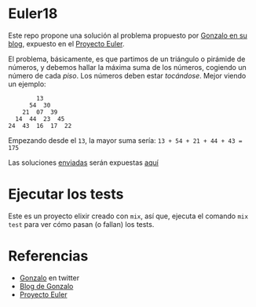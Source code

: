 # Euler18

Este repo propone una solución al problema propuesto por [Gonzalo en su blog], expuesto en el [Proyecto Euler].

El problema, básicamente, es que partimos de un triángulo o pirámide de números, y debemos hallar la máxima suma de los números, cogiendo un número de cada *piso*. Los números deben estar *tocándose*. Mejor viendo un ejemplo:

```
        13
      54  30
    21  07  39
  14  44  23  45
24  43  16  17  22
```

Empezando desde el `13`, la mayor suma sería: `13 + 54 + 21 + 44 + 43 = 175`

Las soluciones [enviadas] serán expuestas [aquí]

# Ejecutar los tests

Este es un proyecto elixir creado con `mix`, así que, ejecuta el comando `mix test` para ver cómo pasan (o fallan) los tests.

# Referencias

- [Gonzalo] en twitter
- [Blog de Gonzalo]
- [Proyecto Euler]

[Gonzalo en su blog]: http://www.tinselcity.net/book/aprendizaje/ejercicios/euler18
[Proyecto Euler]: https://projecteuler.net/
[enviadas]: mailto:kflynn@lpqf.net?subject=[ejercicio]Euler18
[aquí]: http://www.tinselcity.net/book/aprendizaje/soluciones/euler18
[Gonzalo]: https://lapartequefalta.com/
[Blog de Gonzalo]: http://www.tinselcity.net/

